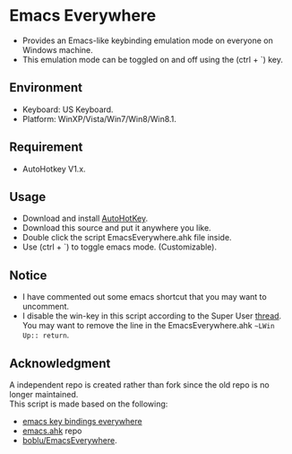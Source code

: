 ﻿# Emacs Everywhere
* Provides an Emacs-like keybinding emulation mode on everyone on Windows machine.
* This emulation mode can be toggled on and off using the (ctrl + \`) key.

## Environment
* Keyboard: US Keyboard.
* Platform: WinXP/Vista/Win7/Win8/Win8.1.

## Requirement
* AutoHotkey V1.x.

## Usage
* Download and install [AutoHotKey](http://www.autohotkey.com).
* Download this source and put it anywhere you like.
* Double click the script EmacsEverywhere.ahk file inside.
* Use (ctrl + \`) to toggle emacs mode. (Customizable).

## Notice
* I have commented out some emacs shortcut that you may want to uncomment. 
* I disable the win-key in this script according to the Super User [thread](http://superuser.com/questions/151304/prevent-windows-key-from-opening-start-menu-in-windows-7). You may want to remove the line in the EmacsEverywhere.ahk `~LWin Up:: return`.


## Acknowledgment
A independent repo is created rather than fork since the old repo is no longer maintained.  
This script is made based on the following:
* [emacs key bindings everywhere](http://www.davesquared.net/2008/02/emacs-key-bindings-everywhere.html)
* [emacs.ahk](https://github.com/usi3/emacs.ahk) repo
* [boblu/EmacsEverywhere](https://github.com/boblu/EmacsEverywhere).